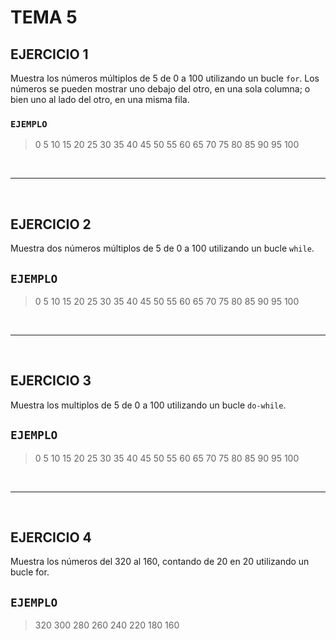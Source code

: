 # TEMA 5

## EJERCICIO 1

Muestra los números múltiplos de 5 de 0 a 100 utilizando un bucle `for`. Los números se pueden mostrar uno 
debajo del otro, en una sola columna; o bien uno al lado del otro, en una misma fila.

### `EJEMPLO`

> 0 5 10 15 20 25 30 35 40 45 50 55 60 65 70 75 80 85 90 95 100

<br>

---

<br>

## EJERCICIO 2

Muestra dos números múltiplos de 5 de 0 a 100 utilizando un bucle `while`.

##  `EJEMPLO`

> 0 5 10 15 20 25 30 35 40 45 50 55 60 65 70 75 80 85 90 95 100

<br>

---

<br>

## EJERCICIO 3

Muestra los multiplos de 5 de 0 a 100 utilizando un bucle `do-while`.

##  `EJEMPLO`

> 0 5 10 15 20 25 30 35 40 45 50 55 60 65 70 75 80 85 90 95 100

<br>

---

<br>

## EJERCICIO 4

Muestra los números del 320 al 160, contando de 20 en 20 utilizando un bucle for.

##  `EJEMPLO`

> 320 300 280 260 240 220 180 160
